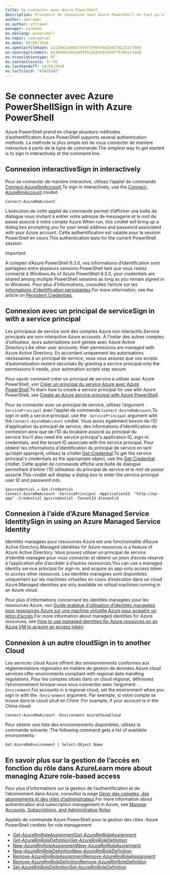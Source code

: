 ```yaml
---
title: Se connecter avec Azure PowerShell
description: Procédure de connexion avec Azure PowerShell en tant qu’utilisateur, en tant que principal de service, ou avec des identités managées pour les ressources Azure.
author: sptramer
ms.author: sttramer
manager: carmonm
ms.devlang: powershell
ms.topic: conceptual
ms.date: 09/09/2018
ms.openlocfilehash: 2a118e1aa8b6755ef5769f44429427d22532780d
ms.sourcegitcommit: 6c38e86e16da99f65cd183c63e34f7176b121ab8
ms.translationtype: HT
ms.contentlocale: fr-FR
ms.lasthandoff: 10/04/2018
ms.locfileid: "47425242"
---
```

# <a name="sign-in-with-azure-powershell"></a><span data-ttu-id="41918-103">Se connecter avec Azure PowerShell</span><span class="sxs-lookup"><span data-stu-id="41918-103">Sign in with Azure PowerShell</span></span>

<span data-ttu-id="41918-104">Azure PowerShell prend en charge plusieurs méthodes d’authentification.</span><span class="sxs-lookup"><span data-stu-id="41918-104">Azure PowerShell supports several authentication methods.</span></span> <span data-ttu-id="41918-105">La méthode la plus simple est de vous connecter de manière interactive à partir de la ligne de commande.</span><span class="sxs-lookup"><span data-stu-id="41918-105">The simplest way to get started is to sign in interactively at the command line.</span></span>

## <a name="sign-in-interactively"></a><span data-ttu-id="41918-106">Connexion interactive</span><span class="sxs-lookup"><span data-stu-id="41918-106">Sign in interactively</span></span>

<span data-ttu-id="41918-107">Pour se connecter de manière interactive, utilisez l’applet de commande [Connect-AzureRmAccount](/powershell/module/azurerm.profile/connect-azurermaccount).</span><span class="sxs-lookup"><span data-stu-id="41918-107">To sign in interactively, use the [Connect-AzureRmAccount](/powershell/module/azurerm.profile/connect-azurermaccount) cmdlet.</span></span>

```azurepowershell
Connect-AzureRmAccount
```

<span data-ttu-id="41918-108">L’exécution de cette applet de commande permet d’afficher une boîte de dialogue vous invitant à entrer votre adresse de messagerie et le mot de passe associé à votre compte Azure.</span><span class="sxs-lookup"><span data-stu-id="41918-108">When run, this cmdlet will bring up a dialog box prompting you for your email address and password associated with your Azure account.</span></span> <span data-ttu-id="41918-109">Cette authentification est valable pour la session PowerShell en cours.</span><span class="sxs-lookup"><span data-stu-id="41918-109">This authentication lasts for the current PowerShell session.</span></span>

> [!IMPORTANT]
> <span data-ttu-id="41918-110">À compter d’Azure PowerShell 6.3.0, vos informations d’identification sont partagées entre plusieurs sessions PowerShell tant que vous restez connecté à Windows.</span><span class="sxs-lookup"><span data-stu-id="41918-110">As of Azure PowerShell 6.3.0, your credentials are shared among multiple PowerShell sessions as long as you remain signed in to Windows.</span></span> <span data-ttu-id="41918-111">Pour plus d’informations, consultez l’article sur les [informations d’identification persistantes](context-persistence.md).</span><span class="sxs-lookup"><span data-stu-id="41918-111">For more information, see the article on [Persistent Credentials](context-persistence.md).</span></span>

## <a name="sign-in-with-a-service-principal"></a><span data-ttu-id="41918-112">Connexion avec un principal de service</span><span class="sxs-lookup"><span data-stu-id="41918-112">Sign in with a service principal</span></span>

<span data-ttu-id="41918-113">Les principaux de service sont des comptes Azure non interactifs.</span><span class="sxs-lookup"><span data-stu-id="41918-113">Service principals are non-interactive Azure accounts.</span></span> <span data-ttu-id="41918-114">À l’instar des autres comptes d’utilisateur, leurs autorisations sont gérées avec Azure Active Directory.</span><span class="sxs-lookup"><span data-stu-id="41918-114">Like other user accounts, their permissions are managed with Azure Active Directory.</span></span> <span data-ttu-id="41918-115">En accordant uniquement les autorisations nécessaires à un principal de service, vous vous assurez que vos scripts d’automatisation restent sécurisés.</span><span class="sxs-lookup"><span data-stu-id="41918-115">By granting a service principal only the permissions it needs, your automation scripts stay secure.</span></span>

<span data-ttu-id="41918-116">Pour savoir comment créer un principal de service à utiliser avec Azure PowerShell, voir [Créer un principal du service Azure avec Azure PowerShell](create-azure-service-principal-azureps.md).</span><span class="sxs-lookup"><span data-stu-id="41918-116">To learn how to create a service principal for use with Azure PowerShell, see [Create an Azure service principal with Azure PowerShell](create-azure-service-principal-azureps.md).</span></span>

<span data-ttu-id="41918-117">Pour se connecter avec un principal de service, utilisez l’argument `-ServicePrincipal` avec l’applet de commande `Connect-AzureRmAccount`.</span><span class="sxs-lookup"><span data-stu-id="41918-117">To sign in with a service principal, use the `-ServicePrincipal` argument with the `Connect-AzureRmAccount` cmdlet.</span></span> <span data-ttu-id="41918-118">Vous aurez également besoin de l’ID d’application du principal de service, des informations d’identification de connexion ainsi que de l’ID du locataire associé au principal du service.</span><span class="sxs-lookup"><span data-stu-id="41918-118">You'll also need the service principal's application ID, sign-in credentials, and the tenant ID associate with the service principal.</span></span> <span data-ttu-id="41918-119">Pour obtenir les informations d’identification du principal de service en tant qu’objet approprié, utilisez la cmdlet [Get-Credential](/powershell/module/microsoft.powershell.security/get-credential).</span><span class="sxs-lookup"><span data-stu-id="41918-119">To get the service principal's credentials as the appropriate object, use the [Get-Credential](/powershell/module/microsoft.powershell.security/get-credential) cmdlet.</span></span> <span data-ttu-id="41918-120">Cette applet de commande affiche une boîte de dialogue permettant d’entrer l’ID utilisateur du principal de service et le mot de passe associé.</span><span class="sxs-lookup"><span data-stu-id="41918-120">This cmdlet will display a dialog box to enter the service principal user ID and password into.</span></span>

```azurepowershell-interactive
$pscredential = Get-Credential
Connect-AzureRmAccount -ServicePrincipal -ApplicationId  "http://my-app" -Credential $pscredential -TenantId $tenantid
```

## <a name="sign-in-using-an-azure-managed-service-identity"></a><span data-ttu-id="41918-121">Connexion à l’aide d’Azure Managed Service Identity</span><span class="sxs-lookup"><span data-stu-id="41918-121">Sign in using an Azure Managed Service Identity</span></span>

<span data-ttu-id="41918-122">Identités managées pour ressources Azure est une fonctionnalité d’Azure Active Directory.</span><span class="sxs-lookup"><span data-stu-id="41918-122">Managed identities for Azure resources is a feature of Azure Active Directory.</span></span> <span data-ttu-id="41918-123">Vous pouvez utiliser un principal de service d’identité managée pour vous connecter et obtenir un jeton d’accès réservé à l’application afin d’accéder à d’autres ressources.</span><span class="sxs-lookup"><span data-stu-id="41918-123">You can use a managed identity service principal for sign-in, and acquire an app-only access token to access other resources.</span></span> <span data-ttu-id="41918-124">Les identités managées sont disponibles uniquement sur les machines virtuelles en cours d’exécution dans un cloud Azure.</span><span class="sxs-lookup"><span data-stu-id="41918-124">Managed identities are only available on virtual machines running in an Azure cloud.</span></span>

<span data-ttu-id="41918-125">Pour plus d’informations concernant les identités managées pour les ressources Azure, voir [Guide pratique d’utilisation d’identités managées pour ressources Azure sur une machine virtuelle Azure pour acquérir un jeton d’accès](/azure/active-directory/managed-identities-azure-resources/how-to-use-vm-token).</span><span class="sxs-lookup"><span data-stu-id="41918-125">For more information about managed identities for Azure resources, see [How to use managed identities for Azure resources on an Azure VM to acquire an access token](/azure/active-directory/managed-identities-azure-resources/how-to-use-vm-token).</span></span>

## <a name="sign-in-to-another-cloud"></a><span data-ttu-id="41918-126">Connexion à un autre cloud</span><span class="sxs-lookup"><span data-stu-id="41918-126">Sign in to another Cloud</span></span>

<span data-ttu-id="41918-127">Les services cloud Azure offrent des environnements conformes aux réglementations régionales en matière de gestion de données.</span><span class="sxs-lookup"><span data-stu-id="41918-127">Azure cloud services offer environments compliant with regional data-handling regulations.</span></span>
<span data-ttu-id="41918-128">Pour les comptes situés dans un cloud régional, définissez l’environnement lorsque vous vous connectez avec l’argument `-Environment`.</span><span class="sxs-lookup"><span data-stu-id="41918-128">For accounts in a regional cloud, set the environment when you sign in with the `-Environment` argument.</span></span>
<span data-ttu-id="41918-129">Par exemple, si votre compte se trouve dans le cloud situé en Chine :</span><span class="sxs-lookup"><span data-stu-id="41918-129">For example, if your account is in the China cloud:</span></span>

```azurepowershell-interactive
Connect-AzureRmAccount -Environment AzureChinaCloud
```

<span data-ttu-id="41918-130">Pour obtenir une liste des environnements disponibles, utilisez la commande suivante :</span><span class="sxs-lookup"><span data-stu-id="41918-130">The following command gets a list of available environments:</span></span>

```azurepowershell-interactive
Get-AzureRmEnvironment | Select-Object Name
```

## <a name="learn-more-about-managing-azure-role-based-access"></a><span data-ttu-id="41918-131">En savoir plus sur la gestion de l’accès en fonction du rôle dans Azure</span><span class="sxs-lookup"><span data-stu-id="41918-131">Learn more about managing Azure role-based access</span></span>

<span data-ttu-id="41918-132">Pour plus d’informations sur la gestion de l’authentification et de l’abonnement dans Azure, consultez la page [Gérer des comptes, des abonnements et des rôles d’administrateur](/azure/active-directory/role-based-access-control-configure).</span><span class="sxs-lookup"><span data-stu-id="41918-132">For more information about authentication and subscription management in Azure, see [Manage Accounts, Subscriptions, and Administrative Roles](/azure/active-directory/role-based-access-control-configure).</span></span>

<span data-ttu-id="41918-133">Applets de commande Azure PowerShell pour la gestion des rôles :</span><span class="sxs-lookup"><span data-stu-id="41918-133">Azure PowerShell cmdlets for role management:</span></span>

* [<span data-ttu-id="41918-134">Get-AzureRmRoleAssignment</span><span class="sxs-lookup"><span data-stu-id="41918-134">Get-AzureRmRoleAssignment</span></span>](/powershell/module/AzureRM.Resources/Get-AzureRmRoleAssignment)
* [<span data-ttu-id="41918-135">Get-AzureRmRoleDefinition</span><span class="sxs-lookup"><span data-stu-id="41918-135">Get-AzureRmRoleDefinition</span></span>](/powershell/module/AzureRM.Resources/Get-AzureRmRoleDefinition)
* [<span data-ttu-id="41918-136">New-AzureRmRoleAssignment</span><span class="sxs-lookup"><span data-stu-id="41918-136">New-AzureRmRoleAssignment</span></span>](/powershell/module/AzureRM.Resources/New-AzureRmRoleAssignment)
* [<span data-ttu-id="41918-137">New-AzureRmRoleDefinition</span><span class="sxs-lookup"><span data-stu-id="41918-137">New-AzureRmRoleDefinition</span></span>](/powershell/module/AzureRM.Resources/New-AzureRmRoleDefinition)
* [<span data-ttu-id="41918-138">Remove-AzureRmRoleAssignment</span><span class="sxs-lookup"><span data-stu-id="41918-138">Remove-AzureRmRoleAssignment</span></span>](/powershell/module/AzureRM.Resources/Remove-AzureRmRoleAssignment)
* [<span data-ttu-id="41918-139">Remove-AzureRmRoleDefinition</span><span class="sxs-lookup"><span data-stu-id="41918-139">Remove-AzureRmRoleDefinition</span></span>](/powershell/module/AzureRM.Resources/Remove-AzureRmRoleDefinition)
* [<span data-ttu-id="41918-140">Set-AzureRmRoleDefinition</span><span class="sxs-lookup"><span data-stu-id="41918-140">Set-AzureRmRoleDefinition</span></span>](/powershell/module/AzureRM.Resources/Set-AzureRmRoleDefinition)
